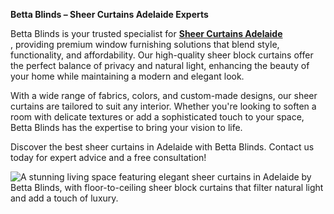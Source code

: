 <b>Betta Blinds – Sheer Curtains Adelaide Experts</b>

Betta Blinds is your trusted specialist for **<a href="https://www.bettablinds.com.au/sheer-curtains/">Sheer Curtains Adelaide</a>**	
, providing premium window furnishing solutions that blend style, functionality, and affordability. Our high-quality sheer block curtains offer the perfect balance of privacy and natural light, enhancing the beauty of your home while maintaining a modern and elegant look.

With a wide range of fabrics, colors, and custom-made designs, our sheer curtains are tailored to suit any interior. Whether you're looking to soften a room with delicate textures or add a sophisticated touch to your space, Betta Blinds has the expertise to bring your vision to life.

Discover the best sheer curtains in Adelaide with Betta Blinds. Contact us today for expert advice and a free consultation!


<img src="https://wpstaq-ap-southeast-2-media.s3.amazonaws.com/bettablinds/wp-content/uploads/media/2024/04/Sheer-Curtains-03.png" alt="A stunning living space featuring elegant sheer curtains in Adelaide by Betta Blinds, with floor-to-ceiling sheer block curtains that filter natural light and add a touch of luxury."/>
